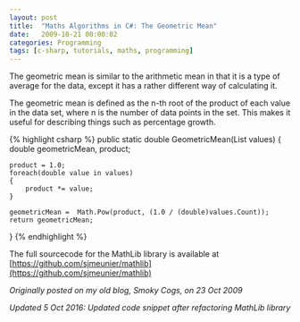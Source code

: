 ```yaml
---
layout: post
title:  "Maths Algorithms in C#: The Geometric Mean"
date:   2009-10-21 00:00:02
categories: Programming
tags: [c-sharp, tutorials, maths, programming]
---
```


The geometric mean is similar to the arithmetic mean in that it is a type of average for the data, except it has a rather different way of calculating it.

The geometric mean is defined as the n-th root of the product of each value in the data set, where n is the number of data points in the set. This makes it useful for describing things such as percentage growth.

{% highlight csharp %}
public static double GeometricMean(List<double> values)
{
	double geometricMean, product;

	product = 1.0;
	foreach(double value in values)
	{
		product *= value;
	}

	geometricMean =  Math.Pow(product, (1.0 / (double)values.Count));
	return geometricMean;
}
{% endhighlight %}

The full sourcecode for the MathLib library is available at [https://github.com/sjmeunier/mathlib](https://github.com/sjmeunier/mathlib)

_Originally posted on my old blog, Smoky Cogs, on 23 Oct 2009_

_Updated 5 Oct 2016: Updated code snippet after refactoring MathLib library_